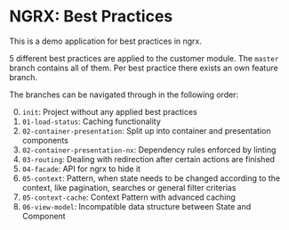 # NGRX: Best Practices

This is a demo application for best practices in ngrx.

5 different best practices are applied to the customer module. The `master` branch contains all of them. Per best practice there exists an own feature branch.

The branches can be navigated through in the following order:

0. `init`: Project without any applied best practices
1. `01-load-status`: Caching functionality
1. `02-container-presentation`: Split up into container and presentation components
1. `02-container-presentation-nx`: Dependency rules enforced by linting
1. `03-routing`: Dealing with redirection after certain actions are finished
1. `04-facade`: API for ngrx to hide it
1. `05-context`: Pattern, when state needs to be changed according to the context, like pagination, searches or general filter criterias
1. `05-context-cache`: Context Pattern with advanced caching
1. `06-view-model`: Incompatible data structure between State and Component
